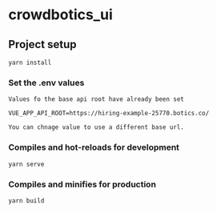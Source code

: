 # crowdbotics_ui

## Project setup
```
yarn install
```

### Set the .env values
```
Values fo the base api root have already been set

VUE_APP_API_ROOT=https://hiring-example-25770.botics.co/

You can chnage value to use a different base url.
```

### Compiles and hot-reloads for development
```
yarn serve
```

### Compiles and minifies for production
```
yarn build
```
